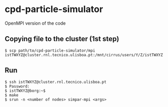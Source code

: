 # cpd-particle-simulator
OpenMPI version of the code

## Copying file to the cluster (1st step)
    $ scp path/to/cpd-particle-simulator/mpi istTWXYZ@cluster.rnl.tecnico.ulisboa.pt:/mnt/cirrus/users/Y/Z/istTWXYZ

## Run
    $ ssh istTWXYZ@cluster.rnl.tecnico.ulisboa.pt
    $ Password:
    $ istTWXYZ@borg:~$
    $ make
    $ srun -n <number of nodes> simpar-mpi <args>
